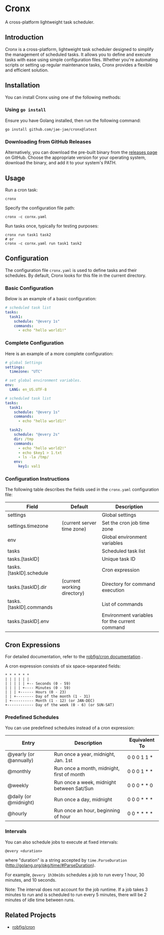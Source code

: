 # Cronx

A cross-platform lightweight task scheduler.

## Introduction

Cronx is a cross-platform, lightweight task scheduler designed to simplify the management of scheduled tasks. It allows you to define and execute tasks with ease using simple configuration files. Whether you're automating scripts or setting up regular maintenance tasks, Cronx provides a flexible and efficient solution.

## Installation

You can install Cronx using one of the following methods:

### Using `go install`

Ensure you have Golang installed, then run the following command:

```shell
go install github.com/jae-jae/cronx@latest
```

### Downloading from GitHub Releases
Alternatively, you can download the pre-built binary from the [releases page](https://github.com/jae-jae/cronx/releases)  on GitHub. Choose the appropriate version for your operating system, download the binary, and add it to your system's PATH.


## Usage

Run a cron task:
```shell
cronx
```

Specify the configuration file path: 
```shell
cronx -c cornx.yaml
```

Run tasks once, typically for testing purposes:


```shell
cronx run task1 task2
# or
cronx -c cornx.yaml run task1 task2
```

## Configuration
The configuration file `cronx.yaml` is used to define tasks and their schedules. By default, Cronx looks for this file in the current directory.

### Basic Configuration

Below is an example of a basic configuration:


```yaml
# scheduled task list
tasks:
  task1:
    schedule: "@every 1s"
    commands:
      - echo "hello world1!"
```

### Complete Configuration

Here is an example of a more complete configuration:


```yaml
# global Settings
settings:
  timezone: "UTC"

# set global environment variables.
env:
  LANG: en_US.UTF-8

# scheduled task list
tasks:
  task1:
    schedule: "@every 1s"
    commands:
      - echo "hello world1!"

  task2:
    schedule: "@every 2s"
    dir: /tmp
    commands:
      - echo "hello world2!"
      - echo $key1 > 1.txt
      - ls -la /tmp/
    env:
      key1: val1
```

### Configuration Instructions
The following table describes the fields used in the `cronx.yaml` configuration file:

| Field                   | Default                     | Description                                   |
|-------------------------|-----------------------------|-----------------------------------------------|
| settings                |                             | Global settings                               |
| settings.timezone       | (current server time zone)  | Set the cron job time zone                    |
| env                     |                             | Global environment variables                  |
| tasks                   |                             | Scheduled task list                           |
| tasks.[taskID]          |                             | Unique task ID                                |
| tasks.[taskID].schedule |                             | Cron expression                               |
| tasks.[taskID].dir      | (current working directory) | Directory for command execution               |
| tasks.[taskID].commands |                             | List of commands                              |
| tasks.[taskID].env      |                             | Environment variables for the current command |

## Cron Expressions
For detailed documentation, refer to the [robfig/cron documentation](https://pkg.go.dev/github.com/robfig/cron) .

A cron expression consists of six space-separated fields:

```shell
* * * * * *
| | | | | |
| | | | | +-- Seconds (0 - 59)
| | | | +---- Minutes (0 - 59)
| | | +------ Hours (0 - 23)
| | +-------- Day of the month (1 - 31)
| +---------- Month (1 - 12) (or JAN-DEC)
+------------ Day of the week (0 - 6) (or SUN-SAT)
```

### Predefined Schedules

You can use predefined schedules instead of a cron expression:

| Entry                  | Description                                | Equivalent To |
|------------------------|--------------------------------------------|---------------|
| @yearly (or @annually) | Run once a year, midnight, Jan. 1st        | 0 0 0 1 1 *   |
| @monthly               | Run once a month, midnight, first of month | 0 0 0 1 * *   |
| @weekly                | Run once a week, midnight between Sat/Sun  | 0 0 0 * * 0   |
| @daily (or @midnight)  | Run once a day, midnight                   | 0 0 0 * * *   |
| @hourly                | Run once an hour, beginning of hour        | 0 0 * * * *   |

### Intervals

You can also schedule jobs to execute at fixed intervals:


```shell
@every <duration>
```
where "duration" is a string accepted by `time.ParseDuration` (http://golang.org/pkg/time/#ParseDuration). 

For example, `@every 1h30m10s` schedules a job to run every 1 hour, 30 minutes, and 10 seconds.

Note: The interval does not account for the job runtime. If a job takes 3 minutes to run and is scheduled to run every 5 minutes, there will be 2 minutes of idle time between runs.

## Related Projects

- [robfig/cron](https://github.com/robfig/cron)